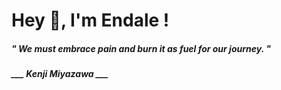 <h1 title="head"> Hey 👋, I'm Endale !</h1>

**<h5><i>" We must embrace pain and burn it as fuel for our journey. "</i></h5>**

*<b>___ Kenji Miyazawa ___</b>*
